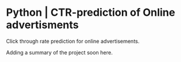 # Python | CTR-prediction of Online advertisments
Click through rate prediction for online advertisements. 

Adding a summary of the project soon here.
